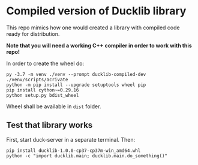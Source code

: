 # Compiled version of Ducklib library

This repo mimics how one would created a library with compiled code ready for distribution.

**Note that you will need a working C++ compiler in order to work with this repo!**


In order to create the wheel do:

```dos
py -3.7 -m venv ./venv --prompt ducklib-compiled-dev
./venv/scripts/acrivate
python -m pip install --upgrade setuptools wheel pip
pip install cython~=0.29.16
python setup.py bdist_wheel
```

Wheel shall be available in `dist` folder.

## Test that library works

First, start duck-server in a separate terminal. Then:

```dos
pip install ducklib-1.0.0-cp37-cp37m-win_amd64.whl
python -c "import ducklib.main; ducklib.main.do_something()"
```